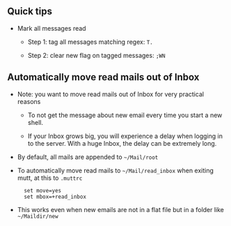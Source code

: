 Quick tips
----------

* Mark all messages read

    * Step 1: tag all messages matching regex: `T.`

    * Step 2: clear new flag on tagged messages: `;WN`


Automatically move read mails out of Inbox
------------------------------------------
* Note: you want to move read mails out of Inbox for very practical reasons

    * To not get the message about new email every time you start a new shell.

    * If your Inbox grows big, you will experience a delay when logging in to the server.
      With a huge Inbox, the delay can be extremely long.

* By default, all mails are appended to `~/Mail/root`

* To automatically move read mails to `~/Mail/read_inbox` when exiting mutt, at this to `.muttrc`

        set move=yes
        set mbox=+read_inbox

* This works even when new emails are not in a flat file but in a folder like `~/Maildir/new`
